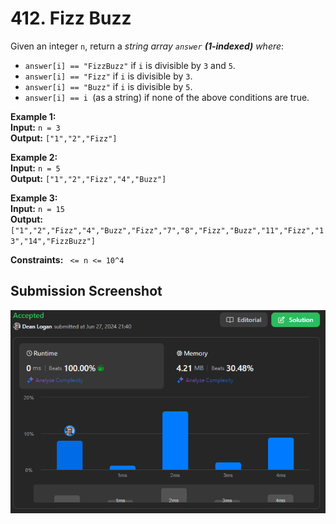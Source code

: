 # 412. Fizz Buzz

Given an integer `n`, return a *string array `answer` **(1-indexed)** where*:

* `answer[i] == "FizzBuzz"` if `i` is divisible by `3` and `5`.
* `answer[i] == "Fizz"` if `i` is divisible by `3`.
* `answer[i] == "Buzz"` if `i` is divisible by `5`.
* `answer[i] == i `(as a string) if none of the above conditions are true.

**Example 1:**  
    **Input:** `n = 3`  
    **Output:** `["1","2","Fizz"]`   

**Example 2:**  
    **Input:** `n = 5`  
    **Output:** `["1","2","Fizz","4","Buzz"]`  

**Example 3:**  
    **Input:** `n = 15`  
    **Output:** `["1","2","Fizz","4","Buzz","Fizz","7","8","Fizz","Buzz","11","Fizz","13","14","FizzBuzz"]`  

**Constraints:**
    ` <= n <= 10^4`

## Submission Screenshot

![Image](./fizz-buzz.png)